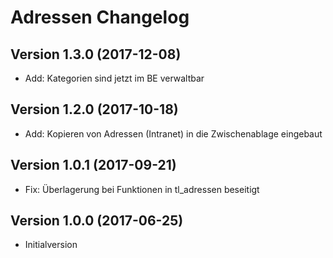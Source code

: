 # Adressen Changelog

## Version 1.3.0 (2017-12-08)

- Add: Kategorien sind jetzt im BE verwaltbar

## Version 1.2.0 (2017-10-18)

- Add: Kopieren von Adressen (Intranet) in die Zwischenablage eingebaut

## Version 1.0.1 (2017-09-21)

- Fix: Überlagerung bei Funktionen in tl_adressen beseitigt

## Version 1.0.0 (2017-06-25)

- Initialversion
